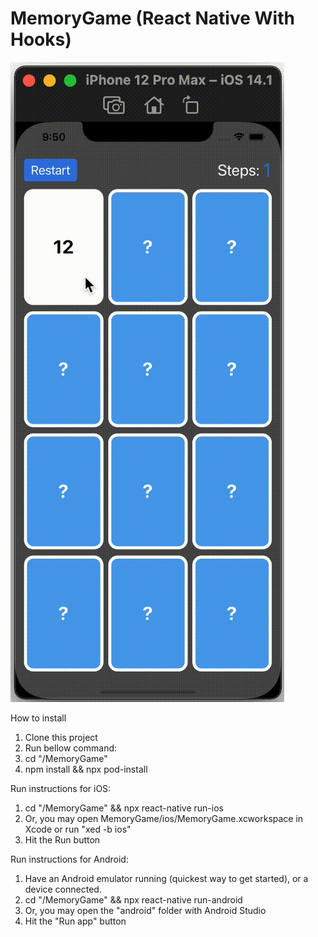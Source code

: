 # MemoryGame (React Native With Hooks)

![](demo.gif)

How to install

1. Clone this project
2. Run bellow command:
3. cd "/MemoryGame"
4. npm install && npx pod-install

Run instructions for iOS:

1. cd "/MemoryGame" && npx react-native run-ios
2. Or, you may open MemoryGame/ios/MemoryGame.xcworkspace in Xcode or run "xed -b ios"
3. Hit the Run button

Run instructions for Android:

1. Have an Android emulator running (quickest way to get started), or a device connected.
2. cd "/MemoryGame" && npx react-native run-android
3. Or, you may open the "android" folder with Android Studio
4. Hit the "Run app" button
